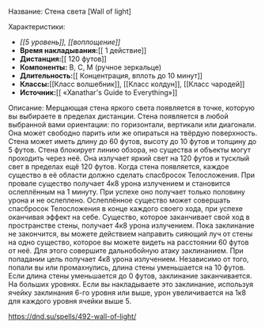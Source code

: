 Название: Стена света \[Wall of light] 

Характеристики:
- *[[5 уровень]], [[воплощение]]*
- **Время накладывания:**[[ 1 действие]]
- **Дистанция:**[[ 120 футов]]
- **Компоненты:** В, С, М (ручное зеркальце)
- **Длительность:**[[ Концентрация, вплоть до 10 минут]]
- **Классы:**[[Класс  волшебник]], [[Класс колдун]], [[Класс чародей]]
- **Источник:**[[ «Xanathar's Guide to Everything»]]

Описание:
Мерцающая стена яркого света появляется в точке, которую вы выбираете в пределах дистанции. Стена появляется в любой выбранной вами ориентации: по горизонтали, вертикали или диагонали. Она может свободно парить или же опираться на твёрдую поверхность. Стена может иметь длину до 60 футов, высоту до 10 футов и толщину до 5 футов. Стена блокирует линию обзора, но существа и объекты могут проходить через неё. Она излучает яркий свет на 120 футов и тусклый свет в пределах ещё 120 футов.
Когда стена появляется, каждое существо в её области должно сделать спасбросок Телосложения. При провале существо получает 4к8 урона излучением и становится ослеплённым на 1 минуту. При успехе оно получает только половину урона и не ослеплено. Ослеплённое существо может совершать спасбросок Телосложения в конце каждого своего хода, при успехе оканчивая эффект на себе.
Существо, которое заканчивает свой ход в пространстве стены, получает 4к8 урона излучением.
Пока заклинание не закончится, вы можете действием направить сияющий луч от стены на одно существо, которое вы можете видеть на расстоянии 60 футов от неё. Для этого совершите дальнобойную атаку заклинанием. При попадании цель получает 4к8 урона излучением. Независимо от того, попали вы или промахнулись, длина стены уменьшается на 10 футов. Если длина стены уменьшается до 0 футов, заклинание заканчивается.
На больших уровнях. Если вы накладываете это заклинание, используя ячейку заклинания 6-го уровня или выше, урон увеличивается на 1к8 для каждого уровня ячейки выше 5.

https://dnd.su/spells/492-wall-of-light/